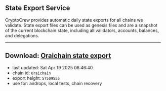 ## State Export Service
CryptoCrew provides automatic daily state exports for all chains we validate. State export files can be used as genesis files and are a snapshot of the current blockchain state, including all validators, accounts, balances, and delegations.

---
**Download: [Oraichain state export](https://ccv-s3.nbg1.your-objectstorage.com/SERVICE/oraichain/Oraichain_export_57509555.json)**
---

- last updated: Sat Apr 19 2025 08:46:40
- chain id: `Oraichain`
- export height: `57509555`
- use for: airdrops, local tests, chain recovery
